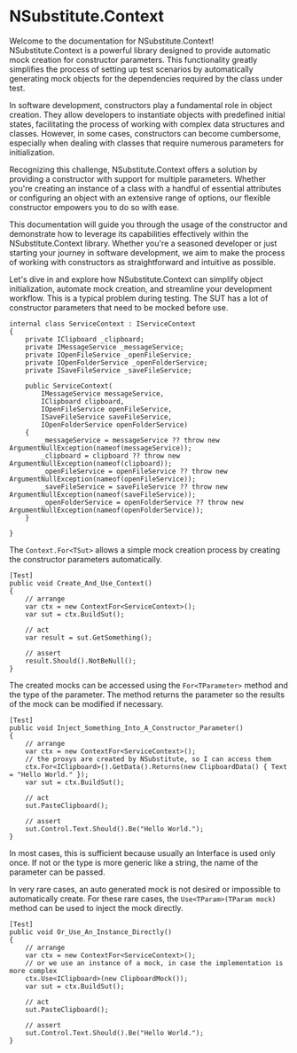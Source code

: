 # NSubstitute.Context

Welcome to the documentation for NSubstitute.Context! NSubstitute.Context is a powerful library designed to provide automatic mock creation for constructor parameters. This functionality greatly simplifies the process of setting up test scenarios by automatically generating mock objects for the dependencies required by the class under test.

In software development, constructors play a fundamental role in object creation. They allow developers to instantiate objects with predefined initial states, facilitating the process of working with complex data structures and classes. However, in some cases, constructors can become cumbersome, especially when dealing with classes that require numerous parameters for initialization.

Recognizing this challenge, NSubstitute.Context offers a solution by providing a constructor with support for multiple parameters. Whether you're creating an instance of a class with a handful of essential attributes or configuring an object with an extensive range of options, our flexible constructor empowers you to do so with ease.

This documentation will guide you through the usage of the constructor and demonstrate how to leverage its capabilities effectively within the NSubstitute.Context library. Whether you're a seasoned developer or just starting your journey in software development, we aim to make the process of working with constructors as straightforward and intuitive as possible.

Let's dive in and explore how NSubstitute.Context can simplify object initialization, automate mock creation, and streamline your development workflow. This is a typical problem during testing. The SUT has a lot of constructor parameters that need to be mocked before use.

    internal class ServiceContext : IServiceContext
    {
        private IClipboard _clipboard;
        private IMessageService _messageService;
        private IOpenFileService _openFileService;
        private IOpenFolderService _openFolderService;
        private ISaveFileService _saveFileService;
    
        public ServiceContext(
            IMessageService messageService,
            IClipboard clipboard,
            IOpenFileService openFileService,
            ISaveFileService saveFileService,
            IOpenFolderService openFolderService)
        {
            _messageService = messageService ?? throw new ArgumentNullException(nameof(messageService));
            _clipboard = clipboard ?? throw new ArgumentNullException(nameof(clipboard));
            _openFileService = openFileService ?? throw new ArgumentNullException(nameof(openFileService));
            _saveFileService = saveFileService ?? throw new ArgumentNullException(nameof(saveFileService));
            _openFolderService = openFolderService ?? throw new ArgumentNullException(nameof(openFolderService));
        }
    
    }

The `Context.For<TSut>` allows a simple mock creation process by creating the constructor parameters automatically.

    [Test]
    public void Create_And_Use_Context()
    {
        // arrange
        var ctx = new ContextFor<ServiceContext>();
        var sut = ctx.BuildSut();
    
        // act
        var result = sut.GetSomething();
    
        // assert
        result.Should().NotBeNull();
    }

The created mocks can be accessed using the `For<TParameter>` method and the type of the parameter. The method returns the parameter so the results of the mock can be modified if necessary.

    [Test]
    public void Inject_Something_Into_A_Constructor_Parameter()
    {
        // arrange
        var ctx = new ContextFor<ServiceContext>();
        // the proxys are created by NSubstitute, so I can access them
        ctx.For<IClipboard>().GetData().Returns(new ClipboardData() { Text = "Hello World." });
        var sut = ctx.BuildSut();
    
        // act
        sut.PasteClipboard();
    
        // assert
        sut.Control.Text.Should().Be("Hello World.");
    }

In most cases, this is sufficient because usually an Interface is used only once. If not or the type is more generic like a string, the name of the parameter can be passed.

In very rare cases, an auto generated mock is not desired or impossible to automatically create. For these rare cases, the `Use<TParam>(TParam mock)` method can be used to inject the mock directly.

    [Test]
    public void Or_Use_An_Instance_Directly()
    {
        // arrange
        var ctx = new ContextFor<ServiceContext>();
        // or we use an instance of a mock, in case the implementation is more complex
        ctx.Use<IClipboard>(new ClipboardMock());
        var sut = ctx.BuildSut();
    
        // act
        sut.PasteClipboard();
    
        // assert
        sut.Control.Text.Should().Be("Hello World.");
    }

        



